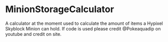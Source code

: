 # MinionStorageCalculator
A calculator at the moment used to calculate the amount of items a Hypixel Skyblock Minion can hold. If code is used please credit @Pokeaquadip on youtube and credit on site.
